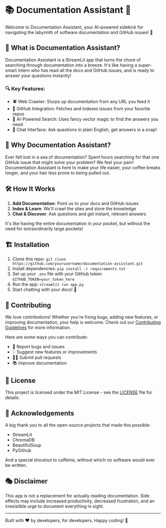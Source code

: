 # 📚 Documentation Assistant 🤖

Welcome to Documentation Assistant, your AI-powered sidekick for navigating the labyrinth of software documentation and GitHub issues! 🎉

## 🌟 What is Documentation Assistant?

Documentation Assistant is a StreamLit app that turns the chore of searching through documentation into a breeze. It's like having a super-smart intern who has read all the docs and GitHub issues, and is ready to answer your questions instantly!

### 🔍 Key Features:

- 🕷️ Web Crawler: Slurps up documentation from any URL you feed it
- 🐙 GitHub Integration: Fetches and indexes issues from your favorite repos
- 🧠 AI-Powered Search: Uses fancy vector magic to find the answers you need
- 💬 Chat Interface: Ask questions in plain English, get answers in a snap!

## 🚀 Why Documentation Assistant?

Ever felt lost in a sea of documentation? Spent hours searching for that one GitHub issue that might solve your problem? We feel your pain! Documentation Assistant is here to make your life easier, your coffee breaks longer, and your hair less prone to being pulled out.

## 🛠️ How It Works

1. **Add Documentation**: Point us to your docs and GitHub issues
2. **Index & Learn**: We'll crawl the sites and store the knowledge
3. **Chat & Discover**: Ask questions and get instant, relevant answers

It's like having the entire documentation in your pocket, but without the need for extraordinarily large pockets!

## 🏗️ Installation

1. Clone this repo: `git clone https://github.com/yourusername/documentation-assistant.git`
2. Install dependencies: `pip install -r requirements.txt`
3. Set up your `.env` file with your GitHub token: `GITHUB_TOKEN=your_token_here`
4. Run the app: `streamlit run app.py`
5. Start chatting with your docs! 🎊

## 🤝 Contributing

We love contributions! Whether you're fixing bugs, adding new features, or improving documentation, your help is welcome. Check out our [Contributing Guidelines](CONTRIBUTING.md) for more information.

Here are some ways you can contribute:
- 🐛 Report bugs and issues
- 💡 Suggest new features or improvements
- 🧑‍💻 Submit pull requests
- 📚 Improve documentation

## 📜 License

This project is licensed under the MIT License - see the [LICENSE](LICENSE) file for details.

## 🙏 Acknowledgements

A big thank you to all the open-source projects that made this possible:
- StreamLit
- ChromaDB
- BeautifulSoup
- PyGithub

And a special shoutout to caffeine, without which no software would ever be written.

## 🎭 Disclaimer

This app is not a replacement for actually reading documentation. Side effects may include increased productivity, decreased frustration, and an irresistible urge to document everything in sight.

---

Built with ❤️ by developers, for developers. Happy coding! 🚀